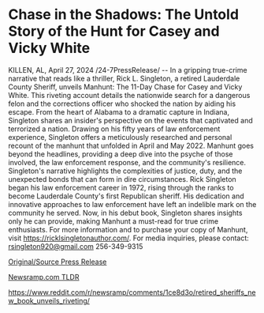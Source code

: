 # Chase in the Shadows: The Untold Story of the Hunt for Casey and Vicky White

KILLEN, AL, April 27, 2024 /24-7PressRelease/ -- In a gripping true-crime narrative that reads like a thriller, Rick L. Singleton, a retired Lauderdale County Sheriff, unveils Manhunt: The 11-Day Chase for Casey and Vicky White. This riveting account details the nationwide search for a dangerous felon and the corrections officer who shocked the nation by aiding his escape.  From the heart of Alabama to a dramatic capture in Indiana, Singleton shares an insider's perspective on the events that captivated and terrorized a nation. Drawing on his fifty years of law enforcement experience, Singleton offers a meticulously researched and personal recount of the manhunt that unfolded in April and May 2022.  Manhunt goes beyond the headlines, providing a deep dive into the psyche of those involved, the law enforcement response, and the community's resilience. Singleton's narrative highlights the complexities of justice, duty, and the unexpected bonds that can form in dire circumstances.  Rick Singleton began his law enforcement career in 1972, rising through the ranks to become Lauderdale County's first Republican sheriff. His dedication and innovative approaches to law enforcement have left an indelible mark on the community he served. Now, in his debut book, Singleton shares insights only he can provide, making Manhunt a must-read for true crime enthusiasts.  For more information and to purchase your copy of Manhunt, visit https://ricklsingletonauthor.com/.  For media inquiries, please contact: rsingleton920@gmail.com 256-349-9315 

[Original/Source Press Release](https://www.24-7pressrelease.com/press-release/510443/chase-in-the-shadows-the-untold-story-of-the-hunt-for-casey-and-vicky-white)
                    

[Newsramp.com TLDR](None) 

https://www.reddit.com/r/newsramp/comments/1ce8d3o/retired_sheriffs_new_book_unveils_riveting/
